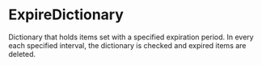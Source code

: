 ExpireDictionary
==============================

Dictionary that holds items set with a specified expiration period. 
In every each specified interval, the dictionary is checked and expired items are deleted.